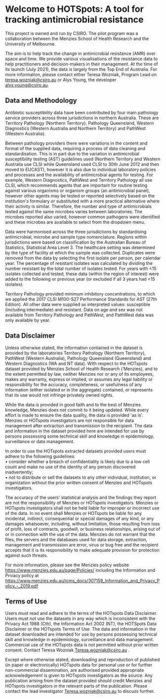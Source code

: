 # Welcome to HOTSpots: A tool for tracking antimicrobial resistance

This project is owned and run by CSIRO. The pilot program was a collaboration between the Menzies School of Health Research and the University of Melbourne.  

The aim is to help track the change in antimicrobial resistance (AMR) over space and time. We provide various visualisations of the resistance data to help practitioners and decision-makers in their management. At the time of its launch (July 2021), the data is largely from the Top End of Australia.
For more information, please contact either Teresa Wozniak, Program Lead on teresa.wozniak@csiro.au or Alys Young, the developer alys.young@csiro.au. 

## Data and Methodology
Antibiotic susceptibility data have been contributed by four main pathology service providers across three jurisdictions in northern Australia. These are Territory Pathology (Northern Territory), Pathology Queensland, Western Diagnostics (Western Australia and Northern Territory) and PathWest (Western Australia).  

Between pathology providers there were variations in the content and format of the supplied data, requiring a process of data cleaning and standardisation. This is in part due to the variation in antimicrobial susceptibility testing (AST) guidelines used (Northern Territory and Western Australia use CLSI while Queensland used CLSI to 30th  June 2012 and then moved to EUCAST), however it is also due to individual laboratory policies and processes and the availability of antimicrobial agents for testing. For example, Western Diagnostics, PathWest and Territory Pathology all use CLSI, which recommends agents that are important for routine testing against various organisms or organism groups (an antimicrobial panel), however other agents may be tested or reported selectively based on the institution's formulary or substituted with a more practical alternative where their activity is similar. Therefore, the number and type of antimicrobials tested against the same microbes varies between laboratories. The microbes reported also varied, however common pathogens were identified and these microbes are available to select from the dropdown menu.  

Data were harmonised across the three jurisdictions by standardising antimicrobial, microbe and sample type nomenclature. Regions within jurisdictions were based on classification by the Australian Bureau of Statistics, Statistical Area Level 3. The healthcare setting was determined by the type of facility at which the sample was collected. Duplicates were removed from the data by selecting the first isolate per person, per calendar year. The percentage of resistant isolates was calculated by dividing the number resistant by the total number of isolates tested. For years with <15 isolates collected and tested, these data (within the region of interest) were added to the following or previous year (or excluded if all 3 years had <15 isolates).  

Territory Pathology provided minimum inhibitory concentrations, to which we applied the 2017 CLSI M100-S27 Performance Standards for AST (27th Edition). All other data were supplied as interpreted values: susceptible (including intermediate) and resistant. Data on age and sex was not available from Territory Pathology and PathWest, and PathWest data was only available by year.  

## Data Disclaimer
Unless otherwise stated, the information contained in the dataset is provided by the laboratories Territory Pathology (Northern Territory), PathWest (Western Australia), Pathology Queensland (Queensland) and Western Diagnostics (WA and NT data). 
With respect to the HOTspots dataset provided by Menzies School of Health Research (‘Menzies), and to the extent permitted by law, neither Menzies nor or any of its employees, makes any warranty, express or implied, or assumes any legal liability or responsibility for the accuracy, completeness, or usefulness of any information (either isolated or in the aggregate) contained, or represents that its use would not infringe privately owned rights.   

While the data is provided in good faith and to the best of Menzies knowledge, Menzies does not commit to it being updated. While every effort is made to ensure the data quality, the data is provided 'as is'. Menzies or HOTspots investigators are not responsible for data management after extraction and transmission to the recipient. 
The data and information in the dataset provided here are intended for use by persons possessing some technical skill and knowledge in epidemiology, surveillance or data management.  

In order to use the HOTspots extracted datasets provided users must adhere to the following guidelines:  
•	consider whether a breach of confidentiality is likely due to a low cell count and make no use of the identity of any person discovered inadvertently;  
•	not to distribute or sell the datasets to any other individual, institution, or organization without the prior written consent of Menzies and HOTspots investigators.  

The accuracy of the users' statistical analysis and the findings they report are not the responsibility of Menzies or HOTspots investigators. Menzies or HOTspots investigators shall not be held liable for improper or incorrect use of the data. 
In no event shall Menzies or HOTspots be liable for any incidental, indirect, consequential or special damages of any kind, or any damages whatsoever, including, without limitation, those resulting from loss of profit, loss of contracts, goodwill, or business relationships, arising out of or in connection with the use of the data. 
Menzies do not warrant that the files, the servers and the databases used for data storage, extraction, management and transmission are error, virus or bug free and the recipient accepts that it is its responsibility to make adequate provision for protection against such threats.  

For more information, please see the Menzies policy website https://www.menzies.edu.au/page/Policies/ including the Information and Privacy policy at https://www.menzies.edu.au/icms_docs/307159_Information_and_Privacy_Policy_-_2019.pdf  


## Terms of Use
Users must read and adhere to the terms of the HOTspots Data Disclaimer. Users must not use the datasets in any way which is inconsistent with the Privacy Act 1988 (Cth), the Information Act 2002 (NT), the HOTSpots Data Disclaimer or the HOTspots Terms of Use.
The data and information in the dataset downloaded are intended for use by persons possessing technical skill and knowledge in epidemiology, surveillance and data management. Commercial use of the HOTspots data is not permitted without prior written consent. Contact Teresa Wozniak Teresa.wozniak@csiro.au .  

Except where otherwise stated, downloading and reproduction of published (in paper or electronically) HOTspots data for personal use or for further non-commercial dissemination, are authorised provided appropriate acknowledgement is given to HOTspots investigators as the source. Any publication arising from the dataset provided should credit Menzies and HOTspots investigators in the relevant parts of the publication. Please contact the lead investigator Teresa.wozniak@csiro.au to discuss further.  

                      
